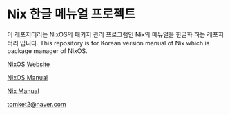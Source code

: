 # Nix 한글 메뉴얼 프로젝트
이 레포지터리는 NixOS의 패키지 관리 프로그램인 Nix의 메뉴얼을 한글화 하는 레포지터리 입니다.
This repository is for Korean version manual of Nix which is package manager of NixOS.

[NixOS Website](https://nixos.org)

[NixOS Manual](https://nixos.org/nixos/manual)

[Nix Manual](https://nixos.org/nix/manual)

tomket2@naver.com

